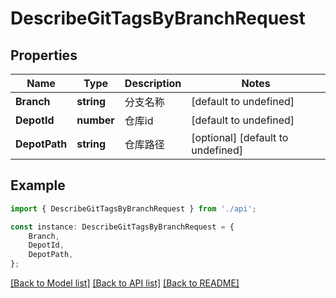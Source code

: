 # DescribeGitTagsByBranchRequest


## Properties

Name | Type | Description | Notes
------------ | ------------- | ------------- | -------------
**Branch** | **string** | 分支名称 | [default to undefined]
**DepotId** | **number** | 仓库id | [default to undefined]
**DepotPath** | **string** | 仓库路径 | [optional] [default to undefined]

## Example

```typescript
import { DescribeGitTagsByBranchRequest } from './api';

const instance: DescribeGitTagsByBranchRequest = {
    Branch,
    DepotId,
    DepotPath,
};
```

[[Back to Model list]](../README.md#documentation-for-models) [[Back to API list]](../README.md#documentation-for-api-endpoints) [[Back to README]](../README.md)

